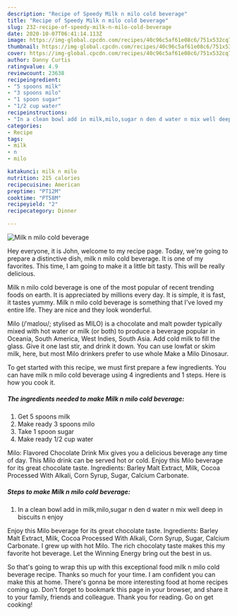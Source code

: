 ```yaml
---
description: "Recipe of Speedy Milk n milo cold beverage"
title: "Recipe of Speedy Milk n milo cold beverage"
slug: 232-recipe-of-speedy-milk-n-milo-cold-beverage
date: 2020-10-07T06:41:14.113Z
image: https://img-global.cpcdn.com/recipes/40c96c5af61e08c6/751x532cq70/milk-n-milo-cold-beverage-recipe-main-photo.jpg
thumbnail: https://img-global.cpcdn.com/recipes/40c96c5af61e08c6/751x532cq70/milk-n-milo-cold-beverage-recipe-main-photo.jpg
cover: https://img-global.cpcdn.com/recipes/40c96c5af61e08c6/751x532cq70/milk-n-milo-cold-beverage-recipe-main-photo.jpg
author: Danny Curtis
ratingvalue: 4.9
reviewcount: 23638
recipeingredient:
- "5 spoons milk"
- "3 spoons milo"
- "1 spoon sugar"
- "1/2 cup water"
recipeinstructions:
- "In a clean bowl add in milk,milo,sugar n den d water n mix well deep in biscuits n enjoy"
categories:
- Recipe
tags:
- milk
- n
- milo

katakunci: milk n milo 
nutrition: 215 calories
recipecuisine: American
preptime: "PT12M"
cooktime: "PT58M"
recipeyield: "2"
recipecategory: Dinner

---
```



![Milk n milo cold beverage](https://img-global.cpcdn.com/recipes/40c96c5af61e08c6/751x532cq70/milk-n-milo-cold-beverage-recipe-main-photo.jpg)

Hey everyone, it is John, welcome to my recipe page. Today, we're going to prepare a distinctive dish, milk n milo cold beverage. It is one of my favorites. This time, I am going to make it a little bit tasty. This will be really delicious.

Milk n milo cold beverage is one of the most popular of recent trending foods on earth. It is appreciated by millions every day. It is simple, it is fast, it tastes yummy. Milk n milo cold beverage is something that I've loved my entire life. They are nice and they look wonderful.

Milo (/ˈmaɪloʊ/; stylised as MILO) is a chocolate and malt powder typically mixed with hot water or milk (or both) to produce a beverage popular in Oceania, South America, West Indies, South Asia. Add cold milk to fill the glass. Give it one last stir, and drink it down. You can use lowfat or skim milk, here, but most Milo drinkers prefer to use whole Make a Milo Dinosaur.


To get started with this recipe, we must first prepare a few ingredients. You can have milk n milo cold beverage using 4 ingredients and 1 steps. Here is how you cook it.

<!--inarticleads1-->

##### The ingredients needed to make Milk n milo cold beverage:

1. Get 5 spoons milk
1. Make ready 3 spoons milo
1. Take 1 spoon sugar
1. Make ready 1/2 cup water


Milo: Flavored Chocolate Drink Mix gives you a delicious beverage any time of day. This Milo drink can be served hot or cold. Enjoy this Milo beverage for its great chocolate taste. Ingredients: Barley Malt Extract, Milk, Cocoa Processed With Alkali, Corn Syrup, Sugar, Calcium Carbonate. 

<!--inarticleads2-->

##### Steps to make Milk n milo cold beverage:

1. In a clean bowl add in milk,milo,sugar n den d water n mix well deep in biscuits n enjoy


Enjoy this Milo beverage for its great chocolate taste. Ingredients: Barley Malt Extract, Milk, Cocoa Processed With Alkali, Corn Syrup, Sugar, Calcium Carbonate. I grew up with hot Milo. The rich chocolaty taste makes this my favorite hot beverage. Let the Winning Energy bring out the best in us. 

So that's going to wrap this up with this exceptional food milk n milo cold beverage recipe. Thanks so much for your time. I am confident you can make this at home. There's gonna be more interesting food at home recipes coming up. Don't forget to bookmark this page in your browser, and share it to your family, friends and colleague. Thank you for reading. Go on get cooking!
